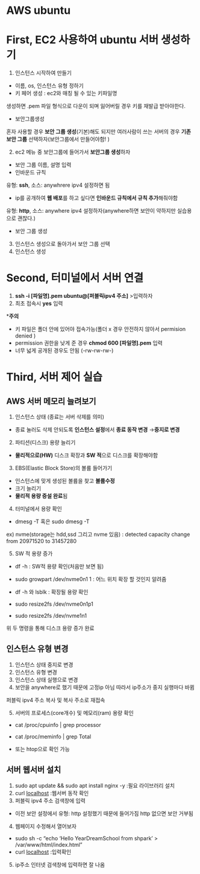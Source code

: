 # AWS ubuntu

# First, EC2 사용하여 ubuntu 서버 생성하기

1. 인스턴스 시작하여 만들기
- 이름, os, 인스턴스 유형 정하기
- 키 페어 생성 : ec2와 매칭 될 수 있는 키파일명

생성하면 .pem 파일 형식으로 다운이 되며 잃어버릴 경우 키를 재발급 받아야한다.

- 보안그룹생성

혼자 사용할 경우 **보안 그룹 생성**(기본)해도 되지만 여러사람이 쓰는 서버의 경우 **기존 보안 그룹** 선택하자(보안그룹에서 만들어야함! )

2. ec2 메뉴 중 보안그룹에 들어가서 **보안그룹 생성**하자
- 보안 그룹 이름, 설명 입력
- 인바운드 규칙

유형: **ssh**, 소스: anywhrere ipv4 설정하면 됨

- ip를 공개하여 **웹 배포**를 하고 싶다면 **인바운드 규칙에서 규칙 추가**해줘야함

유형: **http**, 소스: anywhere ipv4 설정하자(anywhere하면 보안이 약하지만 실습용으로 괜찮다.)

- 보안 그룹 생성

3. 인스턴스 생성으로 돌아가서 보안 그룹 선택
4. 인스턴스 생성

# Second, 터미널에서 서버 연결

1. **ssh -i [파일명].pem ubuntu@[퍼블릭ipv4 주소]**    >입력하자
2. 최초 접속시 **yes** 입력

***주의** 

- 키 파일은 폴더 안에 있어야 접속가능(폴더 x 경우 안전하지 않아서 permision denied )
- permission 권한을 낮게 준 경우 **chmod 600 [파일명].pem**     입력
- 너무 넓게 공개된 경우도 안됨 (-rw-rw-rw-)

# Third, 서버 제어 실습

## **AWS 서버 메모리 늘려보기**

1. 인스턴스 상태 (종료는 서버 삭제를 의미)
- 종료 눌러도 삭제 안되도록 **인스턴스 설정**에서 **종료 동작 변경** →**중지로 변경**
2. 파티션(디스크) 용량 늘리기

- **물리적으로(HW)** 디스크 확장과 **SW 적**으로 디스크를 확장해야함 

3. EBS(Elastic Block Store)의 볼륨 들어가기
- 인스턴스에 맞게 생성된 볼륨을 찾고 **볼륨수정**
- 크기 늘리기
- **물리적 용량 증설 완료**됨
4. 터미널에서 용량 확인

- dmesg -T 혹은 sudo dmesg -T

ex) nvme(storage는 hdd,ssd 그리고 nvme 있음) : detected capacity change from 20971520 to 31457280

5. SW 적 용량 증가
- df -h   : SW적 용량 확인(처음만 보면 됨)
- sudo growpart /dev/nvme0n1 1   : 어느 위치 확장 할 것인지 알려줌
- df -h 와 lsblk  : 확장될 용량 확인

- sudo resize2fs /dev/nvme0n1p1
- sudo resize2fs /dev/nvme1n1

위 두 명령을 통해 디스크 용량 증가 완료

## **인스턴스 유형 변경**

1. 인스턴스 상태 중지로 변경
2. 인스턴스 유형 변경
3. 인스턴스 상태 실행으로 변경
4. 보안을 anywhere로 했기 때문에 고정ip 아님 따라서 ip주소가 중지 실행마다 바뀜

퍼블릭 ipv4 주소 복사 및 복사 주소로 재접속

5. 서버의 프로세스(core개수) 및 메모리(ram) 용량 확인

- cat /proc/cpuinfo | grep processor

- cat /proc/meminfo | grep Total

- 또는 htop으로 확인 가능


## **서버 웹서버 설치**

1. sudo apt update && sudo apt install nginx -y   :필요 라이브러리 설치
2. curl [localhost](http://localhost)  :웹서버 동작 확인
3. 퍼블릭 ipv4 주소 검색창에 입력
- 이전 보안 설정에서 유형: http 설정했기 때문에 들어가짐 http 없으면 보안 거부됨
4. 웹페이지 수정해서 열어보자
- sudo sh -c “echo ‘Hello YearDreamSchool from shpark’ > /var/www/html/index.html”
- curl [localhost](http://localhost)    :입력확인
5. ip주소 인터넷 검색창에 입력하면 잘 나옴